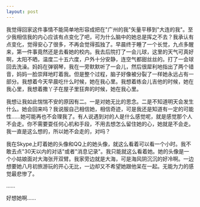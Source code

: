 ```yaml
---
layout: post
---
```

我觉得回家这件事情不能简单地形容成把在"广州的我"矢量平移到"大连的我"。至少我相信我的内心应该有点变化了吧，可为什么脑中的她总是挥之不去？我承认有点变化，觉得安心了很多，不再会觉得孤独了。早晨终于睡了一个长觉，九点多醒来，第一件事竟然还是去看她的校内。我去后院打了一会儿球，这里的天气可真好啊，太阳不晒，温度二十五六度，户外十分安静，连空气都甜丝丝的。打了一会球回去洗澡。妈妈在弹钢琴，我在一旁默默听了一会儿，然后很犀利地指出了两个错音，妈妈一脸崇拜地盯着我。但是整个过程，脑子好像被分裂了一样她永远占有一部分。我想着今天早晨吃什么时候，她在我心里。我想着练会儿吉他的时候，她在我心里，我想着撒丫子在屋子里狂奔的时候，她在我心里。

我想让我如此惴惴不安的原因有二。一是对她无比的思念。二是不知道明天会发生什么。她会回来吗？我说服自己相信她，相信奇迹，可是我还是知道有一定的可能性……她可能再也不会理我了。有人说遇到对的人是什么感觉呢，就是感觉那个人不会走。你不需要耍任何心机和手段，不用去想怎么留住她的心，她就是不会走。我一直是这么想的，所以她不会走的，对吗？

我在Skype上盯着她的头像和QQ上的她头像，就这么看着可以看一个小时。我不敢去点"30天以内的对话"或者"消息记录"。我只能就这么看着她。她的头像是一个小姑娘面对大海张开双臂。我家旁边就是大海，可是海风阴沉沉的好冷啊。一边想要她八月初旅游玩的开心无比，一边却又不希望她跟他呆在一起。无能为力的感觉最悲惨了。

……

好想她啊……